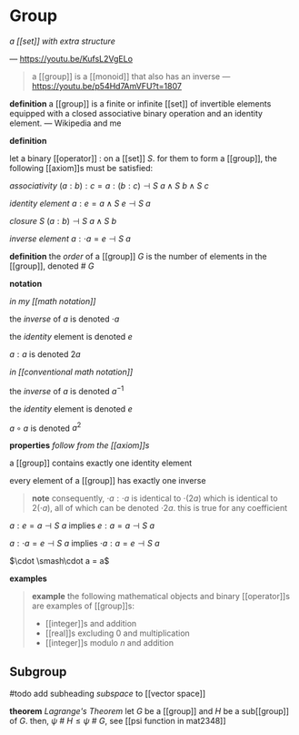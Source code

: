 # Group

_a [[set]] with extra structure_

&mdash; <https://youtu.be/KufsL2VgELo>

> a [[group]] is a [[monoid]] that also has an inverse &mdash; <https://youtu.be/p54Hd7AmVFU?t=1807>

**definition** a [[group]] is a finite or infinite [[set]] of invertible elements equipped with a closed associative binary operation and an identity element. &mdash; Wikipedia and me

**definition**

let a binary [[operator]] $:$ on a [[set]] $S$. for them to form a [[group]], the following [[axiom]]s must be satisfied:

_associativity_ $(a : b) : c = a : (b : c) \dashv S\ a \land S\ b \land S\ c$

_identity element_ $a : e = a \land S\ e \dashv S\ a$

_closure_ $S\ (a : b) \dashv S\ a \land S\ b$

_inverse element_ $a : \cdot a = e \dashv S\ a$

**definition** the _order_ of a [[group]] $G$ is the number of elements in the [[group]], denoted $\#\ G$

**notation**

_in my [[math notation]]_

the _inverse_ of $a$ is denoted $\cdot a$

the _identity_ element is denoted $e$

$a : a$ is denoted $2a$

_in [[conventional math notation]]_

the _inverse_ of $a$ is denoted $a^{-1}$

the _identity_ element is denoted $e$

$a \circ a$ is denoted $a^2$

**properties** _follow from the [[axiom]]s_

a [[group]] contains exactly one identity element

every element of a [[group]] has exactly one inverse

> **note** consequently, $\cdot a : \cdot a$ is identical to $\cdot (2a)$ which is identical to $2 (\cdot a)$, all of which can be denoted $\cdot 2a$. this is true for any coefficient

$a : e = a \dashv S\ a$ implies $e : a = a \dashv S\ a$

$a : \cdot a = e \dashv S\ a$ implies $\cdot a : a = e \dashv S\ a$

$\cdot \smash\cdot a = a$

**examples**

> **example** the following mathematical objects and binary [[operator]]s are examples of [[group]]s:
>
> - [[integer]]s and addition
> - [[real]]s excluding $0$ and multiplication
> - [[integer]]s modulo $n$ and addition

## Subgroup

#todo add subheading _subspace_ to [[vector space]]

**theorem** _Lagrange's Theorem_ let $G$ be a [[group]] and $H$ be a sub[[group]] of $G$. then, $\psi\ \#\ H \le \psi\ \#\ G$, see [[psi function in mat2348]]
